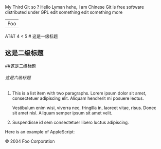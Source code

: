 My Third Git
so ?
Hello Lyman
hehe, I am Chinese
Git is free software distributed under GPL
edit something
edit something more

<table>
    <tr>
        <td>Foo</td>
    </tr>
</table>
AT&T
4 < 5
# 这是一级标题

## 这是二级标题
##这是二级标题

###### 这是六级标题
1.  This is a list item with two paragraphs. Lorem ipsum dolor
    sit amet, consectetuer adipiscing elit. Aliquam hendrerit
    mi posuere lectus.

    Vestibulum enim wisi, viverra nec, fringilla in, laoreet
    vitae, risus. Donec sit amet nisl. Aliquam semper ipsum
    sit amet velit.

2.  Suspendisse id sem consectetuer libero luctus adipiscing.


Here is an example of AppleScript:
    <div class="sample_footer">
        &copy; 2004 Foo Corporation
    </div>
